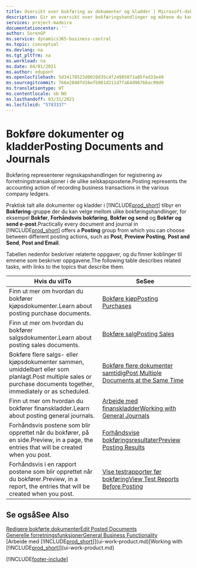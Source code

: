 ```yaml
---
title: Oversikt over bokføring av dokumenter og kladder | Microsoft-dokumentasjon
description: Gir en oversikt over bokføringshandlinger og måtene du kan bokføre dokumenter og kladder på.
services: project-madeira
documentationcenter: ''
author: SorenGP
ms.service: dynamics365-business-central
ms.topic: conceptual
ms.devlang: na
ms.tgt_pltfrm: na
ms.workload: na
ms.date: 04/01/2021
ms.author: edupont
ms.openlocfilehash: 5d34178523d0020d35c4f24985871a05fed33e49
ms.sourcegitcommit: 766e2840fd16efb901d211d7fa64d96766ac99d9
ms.translationtype: HT
ms.contentlocale: nb-NO
ms.lasthandoff: 03/31/2021
ms.locfileid: "5783337"
---
```

# <a name="posting-documents-and-journals"></a><span data-ttu-id="fbcec-103">Bokføre dokumenter og kladder</span><span class="sxs-lookup"><span data-stu-id="fbcec-103">Posting Documents and Journals</span></span>
<span data-ttu-id="fbcec-104">Bokføring representerer regnskapshandlingen for registrering av forretningstransaksjoner i de ulike selskapspostene.</span><span class="sxs-lookup"><span data-stu-id="fbcec-104">Posting represents the accounting action of recording business transactions in the various company ledgers.</span></span>

<span data-ttu-id="fbcec-105">Praktisk talt alle dokumenter og kladder i [!INCLUDE[prod_short](includes/prod_short.md)] tilbyr en **Bokføring**-gruppe der du kan velge mellom ulike bokføringshandlinger, for eksempel **Bokfør**, **Forhåndsvis bokføring**, **Bokfør og send** og **Bokfør og send e-post**.</span><span class="sxs-lookup"><span data-stu-id="fbcec-105">Practically every document and journal in [!INCLUDE[prod_short](includes/prod_short.md)] offers a **Posting** group from which you can choose between different posting actions, such as **Post**, **Preview Posting**, **Post and Send**, **Post and Email**.</span></span>

<span data-ttu-id="fbcec-106">Tabellen nedenfor beskriver relaterte oppgaver, og du finner koblinger til emnene som beskriver oppgavene.</span><span class="sxs-lookup"><span data-stu-id="fbcec-106">The following table describes related tasks, with links to the topics that describe them.</span></span>

| <span data-ttu-id="fbcec-107">Hvis du vil</span><span class="sxs-lookup"><span data-stu-id="fbcec-107">To</span></span> | <span data-ttu-id="fbcec-108">Se</span><span class="sxs-lookup"><span data-stu-id="fbcec-108">See</span></span> |
| --- | --- |
| <span data-ttu-id="fbcec-109">Finn ut mer om hvordan du bokfører kjøpsdokumenter.</span><span class="sxs-lookup"><span data-stu-id="fbcec-109">Learn about posting purchase documents.</span></span> |[<span data-ttu-id="fbcec-110">Bokføre kjøp</span><span class="sxs-lookup"><span data-stu-id="fbcec-110">Posting Purchases</span></span>](ui-post-purchases.md) |
| <span data-ttu-id="fbcec-111">Finn ut mer om hvordan du bokfører salgsdokumenter.</span><span class="sxs-lookup"><span data-stu-id="fbcec-111">Learn about posting sales documents.</span></span> |[<span data-ttu-id="fbcec-112">Bokføre salg</span><span class="sxs-lookup"><span data-stu-id="fbcec-112">Posting Sales</span></span>](ui-post-sales.md) |
| <span data-ttu-id="fbcec-113">Bokføre flere salgs- eller kjøpsdokumenter sammen, umiddelbart eller som planlagt.</span><span class="sxs-lookup"><span data-stu-id="fbcec-113">Post multiple sales or purchase documents together, immediately or as scheduled.</span></span>|[<span data-ttu-id="fbcec-114">Bokføre flere dokumenter samtidig</span><span class="sxs-lookup"><span data-stu-id="fbcec-114">Post Multiple Documents at the Same Time</span></span>](ui-batch-posting.md)|
| <span data-ttu-id="fbcec-115">Finn ut mer om hvordan du bokfører finanskladder.</span><span class="sxs-lookup"><span data-stu-id="fbcec-115">Learn about posting general journals.</span></span> |[<span data-ttu-id="fbcec-116">Arbeide med finanskladder</span><span class="sxs-lookup"><span data-stu-id="fbcec-116">Working with General Journals</span></span>](ui-work-general-journals.md) |
| <span data-ttu-id="fbcec-117">Forhåndsvis postene som blir opprettet når du bokfører, på en side.</span><span class="sxs-lookup"><span data-stu-id="fbcec-117">Preview, in a page, the entries that will be created when you post.</span></span> |[<span data-ttu-id="fbcec-118">Forhåndsvise bokføringsresultater</span><span class="sxs-lookup"><span data-stu-id="fbcec-118">Preview Posting Results</span></span>](ui-how-preview-post-results.md) |
| <span data-ttu-id="fbcec-119">Forhåndsvis i en rapport postene som blir opprettet når du bokfører.</span><span class="sxs-lookup"><span data-stu-id="fbcec-119">Preview, in a report, the entries that will be created when you post.</span></span> |[<span data-ttu-id="fbcec-120">Vise testrapporter før bokføring</span><span class="sxs-lookup"><span data-stu-id="fbcec-120">View Test Reports Before Posting</span></span>](ui-how-view-test-reports-posting.md) |

## <a name="see-also"></a><span data-ttu-id="fbcec-121">Se også</span><span class="sxs-lookup"><span data-stu-id="fbcec-121">See Also</span></span>
[<span data-ttu-id="fbcec-122">Redigere bokførte dokumenter</span><span class="sxs-lookup"><span data-stu-id="fbcec-122">Edit Posted Documents</span></span>](across-edit-posted-document.md)  
[<span data-ttu-id="fbcec-123">Generelle forretningsfunksjoner</span><span class="sxs-lookup"><span data-stu-id="fbcec-123">General Business Functionality</span></span>](ui-across-business-areas.md)  
<span data-ttu-id="fbcec-124">[Arbeide med [!INCLUDE[prod_short](includes/prod_short.md)]](ui-work-product.md)</span><span class="sxs-lookup"><span data-stu-id="fbcec-124">[Working with [!INCLUDE[prod_short](includes/prod_short.md)]](ui-work-product.md)</span></span>


[!INCLUDE[footer-include](includes/footer-banner.md)]